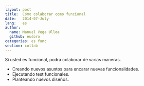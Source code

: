 ```yaml
---
layout: post
title:  Cómo colaborar como funcional
date:   2014-07-July
lang:   es
author:
  name: Manuel Vega Ulloa 
  github: eudoro
categories: es func
section: collab
---
```

Si usted es funcional, podrá colaborar de varias maneras. <!-- more -->

  * Creando nuevos asuntos para encarar nuevas funcionalidades.
  * Ejecutando test funcionales.
  * Planteando nuevos diseños.


